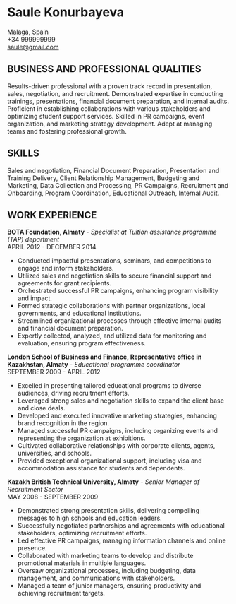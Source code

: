 # Saule Konurbayeva

Malaga, Spain  
+34 999999999  
saule@gmail.com

## BUSINESS AND PROFESSIONAL QUALITIES

Results-driven professional with a proven track record in presentation, sales, negotiation, and recruitment. Demonstrated expertise in conducting trainings, presentations, financial document preparation, and internal audits. Proficient in establishing collaborations with various stakeholders and optimizing student support services. Skilled in PR campaigns, event organization, and marketing strategy development. Adept at managing teams and fostering professional growth. 

## SKILLS

Sales and negotiation, Financial Document Preparation, Presentation and Training Delivery, Client Relationship Management, Budgeting and Marketing, Data Collection and Processing, PR Campaigns, Recruitment and Onboarding, Program Coordination, Educational Outreach, Internal Audit.

## WORK EXPERIENCE
**BOTA Foundation,  Almaty** - *Specialist at Tuition assistance programme (TAP) department*  
APRIL 2012 - DECEMBER 2014

- Conducted impactful presentations, seminars, and competitions to engage and inform stakeholders.
- Utilized sales and negotiation skills to secure financial support and agreements for grant recipients.
- Orchestrated successful PR campaigns, enhancing program visibility and impact.
- Formed strategic collaborations with partner organizations, local governments, and educational institutions.
- Streamlined organizational processes through effective internal audits and financial document preparation.
- Expertly collected, analyzed, and utilized data for monitoring and evaluation, ensuring program effectiveness.

**London School of Business and Finance, Representative office in Kazakhstan,
Almaty** - *Educational programme coordinator*  
SEPTEMBER 2009 - APRIL 2012


- Excelled in presenting tailored educational programs to diverse audiences, driving recruitment efforts.
- Leveraged strong sales and negotiation skills to expand the client base and close deals.
- Developed and executed innovative marketing strategies, enhancing brand recognition in the region.
- Managed successful PR campaigns, including organizing events and representing the organization at exhibitions.
- Cultivated collaborative relationships with corporate clients, agents, universities, and schools.
- Provided exceptional organizational support, including visa and accommodation assistance for students and dependents.

**Kazakh British Technical University, Almaty** - *Senior Manager of Recruitment Sector*  
MAY 2008 - SEPTEMBER 2009


- Demonstrated strong presentation skills, delivering compelling messages to high schools and education leaders.
- Successfully negotiated partnerships and agreements with educational stakeholders, optimizing recruitment efforts.
- Led effective PR campaigns, managing information channels and online presence.
- Collaborated with marketing teams to develop and distribute promotional materials in multiple languages.
- Oversaw organizational processes, including budgeting, data management, and communications with stakeholders.
- Managed a team of junior managers, ensuring productivity and achieving recruitment targets.




